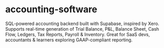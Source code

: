 # accounting-software
SQL-powered accounting backend built with Supabase, inspired by Xero. Supports real-time generation of Trial Balance, P&amp;L, Balance Sheet, Cash Flow, Ledgers, Tax Reports, Payroll &amp; Inventory. Great for SaaS devs, accountants &amp; learners exploring GAAP-compliant reporting.
